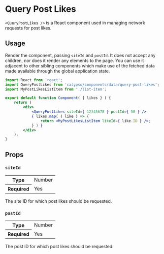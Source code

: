 # Query Post Likes

`<QueryPostLikes />` is a React component used in managing network requests for post likes.

## Usage

Render the component, passing `siteId` and `postId`. It does not accept any children, nor does it render any elements to the page. You can use it adjacent to other sibling components which make use of the fetched data made available through the global application state.

```jsx
import React from 'react';
import QueryPostLikes from 'calypso/components/data/query-post-likes';
import MyPostLikesListItem from './list-item';

export default function Component( { likes } ) {
	return (
		<div>
			<QueryPostLikes siteId={ 12345678 } postId={ 50 } />
			{ likes.map( ( like ) => {
				return <MyPostLikesListItem likeId={ like.ID } />;
			} ) }
		</div>
	);
}
```

## Props

### `siteId`

<table>
	<tr><th>Type</th><td>Number</td></tr>
	<tr><th>Required</th><td>Yes</td></tr>
</table>

The site ID for which post likes should be requested.

### `postId`

<table>
	<tr><th>Type</th><td>Number</td></tr>
	<tr><th>Required</th><td>Yes</td></tr>
</table>

The post ID for which post likes should be requested.
